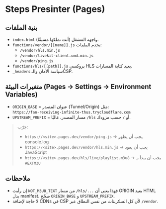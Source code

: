# Steps Presinter (Pages)

## بنية الملفات
- `index.html` واجهة المشغل (أنت تملكها مسبقًا).
- `functions/vendor/[[name]].js` يخدم الملفات:  
  - `/vendor/hls.min.js`  
  - `/vendor/livekit-client.umd.min.js`  
  - `/vendor/ping.js`
- `functions/hls/[[path]].js` بروكسي HLS يعيد كتابة المسارات.
- `_headers` سياسة الأمان والـCSP.

## متغيرات البيئة (Pages → Settings → Environment Variables)
- `ORIGIN_BASE` = عنوان المصدر (Tunnel/Origin) مثل:  
  `https://fan-receiving-infinite-thus.trycloudflare.com`
- `UPSTREAM_PREFIX` = مسار المصدر، غالبًا `/hls` أو `/` حسب مزودك.

> جرّب:  
> - `https://<site>.pages.dev/vendor/ping.js` → يجب أن يظهر console.log  
> - `https://<site>.pages.dev/vendor/hls.min.js` → يجب أن يعود JavaScript  
> - `https://<site>.pages.dev/hls/live/playlist.m3u8` → يجب أن يبدأ بـ `#EXTM3U`

## ملاحظات
- إن رأيت `NOT_M3U8_TEXT` من مسار `/hls/...` فهذا يعني أن ORIGIN يعيد HTML بدل manifest. صحّح `ORIGIN_BASE` و `UPSTREAM_PREFIX`.
- لا حاجة لإضافة CDNs في CSP لأن كل السكربتات من نفس النطاق عبر `/vendor`.
